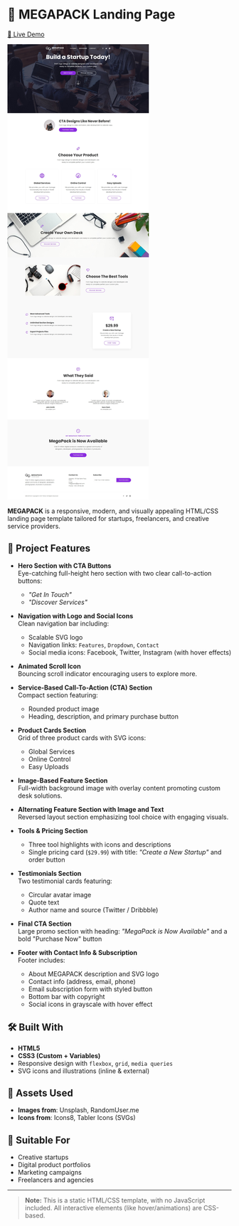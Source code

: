 # 🚀 MEGAPACK Landing Page

[🔗 Live Demo](https://merna112.github.io/Megapack/)

![Project Screenshot](./screenshot.jpeg)

**MEGAPACK** is a responsive, modern, and visually appealing HTML/CSS landing page template tailored for startups, freelancers, and creative service providers.

## 📌 Project Features

- **Hero Section with CTA Buttons**  
  Eye-catching full-height hero section with two clear call-to-action buttons:  
  - _"Get In Touch"_  
  - _"Discover Services"_

- **Navigation with Logo and Social Icons**  
  Clean navigation bar including:  
  - Scalable SVG logo  
  - Navigation links: `Features`, `Dropdown`, `Contact`  
  - Social media icons: Facebook, Twitter, Instagram (with hover effects)

- **Animated Scroll Icon**  
  Bouncing scroll indicator encouraging users to explore more.

- **Service-Based Call-To-Action (CTA) Section**  
  Compact section featuring:  
  - Rounded product image  
  - Heading, description, and primary purchase button

- **Product Cards Section**  
  Grid of three product cards with SVG icons:  
  - Global Services  
  - Online Control  
  - Easy Uploads

- **Image-Based Feature Section**  
  Full-width background image with overlay content promoting custom desk solutions.

- **Alternating Feature Section with Image and Text**  
  Reversed layout section emphasizing tool choice with engaging visuals.

- **Tools & Pricing Section**  
  - Three tool highlights with icons and descriptions  
  - Single pricing card (`$29.99`) with title: _"Create a New Startup"_ and order button

- **Testimonials Section**  
  Two testimonial cards featuring:  
  - Circular avatar image  
  - Quote text  
  - Author name and source (Twitter / Dribbble)

- **Final CTA Section**  
  Large promo section with heading: _"MegaPack is Now Available"_ and a bold "Purchase Now" button

- **Footer with Contact Info & Subscription**  
  Footer includes:  
  - About MEGAPACK description and SVG logo  
  - Contact info (address, email, phone)  
  - Email subscription form with styled button  
  - Bottom bar with copyright  
  - Social icons in grayscale with hover effect

## 🛠️ Built With

- **HTML5**
- **CSS3 (Custom + Variables)**
- Responsive design with `flexbox`, `grid`, `media queries`
- SVG icons and illustrations (inline & external)

## 📸 Assets Used

- **Images from**: Unsplash, RandomUser.me  
- **Icons from**: Icons8, Tabler Icons (SVGs)

## 💼 Suitable For

- Creative startups  
- Digital product portfolios  
- Marketing campaigns  
- Freelancers and agencies

---

> **Note:** This is a static HTML/CSS template, with no JavaScript included. All interactive elements (like hover/animations) are CSS-based.
